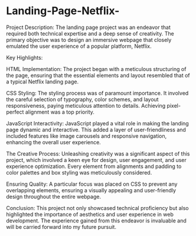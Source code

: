 # Landing-Page-Netflix-

Project Description:
The landing page project was an endeavor that required both technical expertise and a deep sense of creativity. The primary objective was to design an immersive webpage that closely emulated the user experience of a popular platform, Netflix.

Key Highlights:

HTML Implementation: The project began with a meticulous structuring of the page, ensuring that the essential elements and layout resembled that of a typical Netflix landing page.

CSS Styling: The styling process was of paramount importance. It involved the careful selection of typography, color schemes, and layout responsiveness, paying meticulous attention to details. Achieving pixel-perfect alignment was a top priority.

JavaScript Interactivity: JavaScript played a vital role in making the landing page dynamic and interactive. This added a layer of user-friendliness and included features like image carousels and responsive navigation, enhancing the overall user experience.

The Creative Process:
Unleashing creativity was a significant aspect of this project, which involved a keen eye for design, user engagement, and user experience optimization. Every element from alignments and padding to color palettes and box styling was meticulously considered.

Ensuring Quality:
A particular focus was placed on CSS to prevent any overlapping elements, ensuring a visually appealing and user-friendly design throughout the entire webpage.

Conclusion:
This project not only showcased technical proficiency but also highlighted the importance of aesthetics and user experience in web development. The experience gained from this endeavor is invaluable and will be carried forward into my future pursuit.
